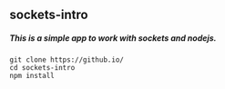 ## sockets-intro

##### This is a simple app to work with sockets and nodejs. 

```
git clone https://github.io/
cd sockets-intro
npm install
```